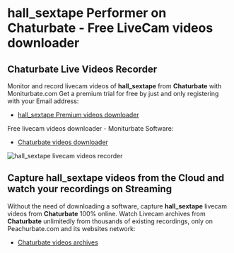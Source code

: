 # hall_sextape Performer on Chaturbate - Free LiveCam videos downloader

## Chaturbate Live Videos Recorder

Monitor and record livecam videos of **hall_sextape** from **Chaturbate** with Moniturbate.com
Get a premium trial for free by just and only registering with your Email address:
* [hall_sextape Premium videos downloader](https://moniturbate.com/request-demo-licence-key.html)

Free livecam videos downloader - Moniturbate Software:
* [Chaturbate videos downloader](https://moniturbate.com/moniturbate-download-software.html)

![hall_sextape livecam videos recorder](https://peachurnet.com/templates/moniturbate-software.png)


## Capture hall_sextape videos from the Cloud and watch your recordings on Streaming

Without the need of downloading a software, capture **hall_sextape** livecam videos from **Chaturbate** 100% online.
Watch Livecam archives from **Chaturbate** unlimitedly from thousands of existing recordings, only on Peachurbate.com and its websites network:
* [Chaturbate videos archives](https://peachurnet.com/)